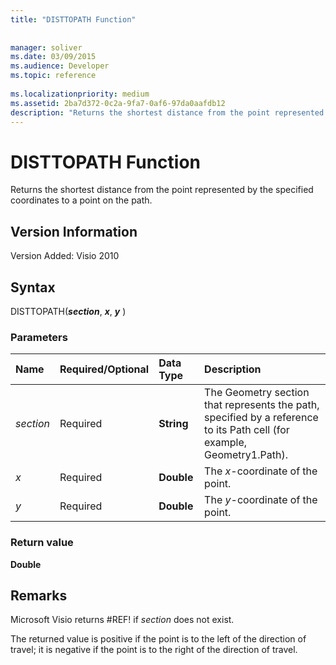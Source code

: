 ```yaml
---
title: "DISTTOPATH Function"
 
 
manager: soliver
ms.date: 03/09/2015
ms.audience: Developer
ms.topic: reference
 
ms.localizationpriority: medium
ms.assetid: 2ba7d372-0c2a-9fa7-0af6-97da0aafdb12
description: "Returns the shortest distance from the point represented by the specified coordinates to a point on the path."
---
```


# DISTTOPATH Function

Returns the shortest distance from the point represented by the specified coordinates to a point on the path.
  
## Version Information

Version Added: Visio 2010 
  
## Syntax

DISTTOPATH(***section***, ***x***, ***y*** ) 
  
### Parameters

|**Name**|**Required/Optional**|**Data Type**|**Description**|
|:-----|:-----|:-----|:-----|
| _section_ <br/> |Required  <br/> |**String** <br/> |The Geometry section that represents the path, specified by a reference to its Path cell (for example, Geometry1.Path). |
| _x_ <br/> |Required  <br/> |**Double** <br/> |The  _x_-coordinate of the point. |
| _y_ <br/> |Required  <br/> |**Double** <br/> |The  _y_-coordinate of the point. |
   
### Return value

 **Double**
  
## Remarks

Microsoft Visio returns #REF! if  _section_ does not exist. 
  
The returned value is positive if the point is to the left of the direction of travel; it is negative if the point is to the right of the direction of travel.
  

